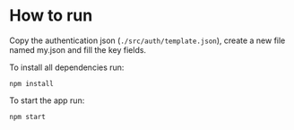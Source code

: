 # How to run

Copy the authentication json (`./src/auth/template.json`), create a new file named my.json and fill the key fields.

To install all dependencies run:

`npm install`

To start the app run:

`npm start`
